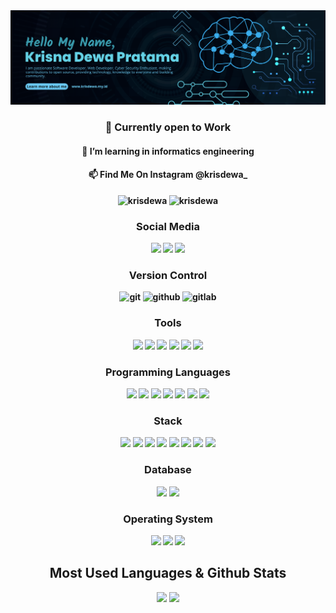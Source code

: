 <!-- ![banner](https://raw.githubusercontent.com/krisdewa/krisdewa/main/banner-sip.png) -->
<img src="https://raw.githubusercontent.com/krisdewa/krisdewa/main/banner-sip.png" alt="krisdewa" />
<h3 align="center"><strong> 👋 Currently open to Work </h3>
<h4 align="center"><strong> 🌱 I’m learning in informatics engineering </h4>
<h4 align="center"><strong> 📫 Find Me On Instagram </strong>@krisdewa_ </h4>

<!-- Label Profile -->
<p align="center"> 
<img src="https://komarev.com/ghpvc/?username=krisdewa&label=Profile%20views&color=0e75b6&style=flat" alt="krisdewa" />
<img src="https://img.shields.io/youtube/channel/subscribers/UCcFXtJI7vNklL6XHSevgXZg?style=social" alt="krisdewa"></a>
</p>

<!-- Social Media -->
<h3 align="center"><strong>Social Media</strong></h3>
<p align="center">
<a href="https://www.instagram.com/krisdewa_/?hl=id"><img src="https://img.shields.io/badge/Instagram-E4405F?style=for-the-badge&logo=instagram&logoColor=white"></a>
<a href="https://www.linkedin.com/in/krisna-dewa-pratama-9aa907153/"><img src="https://img.shields.io/badge/LinkedIn-0077B5?style=for-the-badge&logo=linkedin&logoColor=white"></a>
<a href="https://www.youtube.com/channel/UCcFXtJI7vNklL6XHSevgXZg"><img src="https://img.shields.io/badge/YouTube-FF0000?style=for-the-badge&logo=youtube&logoColor=white"></a>
</p>

<!-- Version Control -->
<h3 align="center"> <strong> Version Control </strong> </h3>
<p align="center">
<img src="https://img.shields.io/badge/Git-F05032?style=for-the-badge&logo=git&logoColor=white" alt="git">
<img src="https://img.shields.io/badge/GitHub-181717?style=for-the-badge&logo=github&logoColor=white" alt="github">
<img src="https://img.shields.io/badge/GitLab-FCA121?style=for-the-badge&logo=gitlab&logoColor=white" alt="gitlab">
</p>

<!-- Tools -->
<h3 align="center"> <strong> Tools </strong> </h3>
<p align="center">
<a href="#"><img src="https://img.shields.io/badge/Visual_Studio_Code-0078D4?style=for-the-badge&logo=visual%20studio%20code&logoColor=white"></a>
<a href="#"><img src="https://img.shields.io/badge/Android_Studio-3DDC84?style=for-the-badge&logo=android-studio&logoColor=white"></a>
<a href="#"><img src="https://img.shields.io/badge/IntelliJ_IDEA-000000.svg?style=for-the-badge&logo=intellij-idea&logoColor=white"></a>
<a href="#"><img src="https://img.shields.io/badge/CLion-000000?style=for-the-badge&logo=clion&logoColor=white"></a>
<a href="#"><img src="https://img.shields.io/badge/PyCharm-000000.svg?&style=for-the-badge&logo=PyCharm&logoColor=white"></a>
<a href="#"><img src="https://img.shields.io/badge/Colab-F9AB00?style=for-the-badge&logo=googlecolab&color=525252"></a>
</p>

<!-- Programming Languages -->
<h3 align="center"> <strong> Programming Languages </strong> </h3>
<p align="center">
<a href="#"><img src="https://img.shields.io/badge/HTML5-E34F26?style=for-the-badge&logo=html5&logoColor=white"></a>
<a href="#"><img src="https://img.shields.io/badge/CSS3-1572B6?style=for-the-badge&logo=css3&logoColor=white"></a>
<a href="#"><img src="https://img.shields.io/badge/JavaScript-F7DF1E?style=for-the-badge&logo=javascript&logoColor=black"></a>
<a href="#"><img src="https://img.shields.io/badge/PHP-777BB4?style=for-the-badge&logo=php&logoColor=white"></a>
<a href="#"><img src=" https://img.shields.io/badge/Python-3776AB?style=for-the-badge&logo=python&logoColor=white"></a>
<a href="#"><img src="https://img.shields.io/badge/Java-ED8B00?style=for-the-badge&logo=java&logoColor=white"></a>
<a href="#"><img src="https://img.shields.io/badge/C%2B%2B-00599C?style=for-the-badge&logo=c%2B%2B&logoColor=white"></a>
</p>

<!-- Stack -->
<h3 align="center"> <strong> Stack </strong> </h3>
<p align="center">
<a href="#"><img src="https://img.shields.io/badge/Laravel-FF2D20?style=for-the-badge&logo=laravel&logoColor=white"></a>
<a href="#"><img src="https://img.shields.io/badge/CodeIgniter-EE4623?style=for-the-badge&logo=codeigniter&logoColor=white"></a>
<a href="#"><img src="https://img.shields.io/badge/Node.js-43853D?style=for-the-badge&logo=node.js&logoColor=white"></a>
<a href="#"><img src="https://img.shields.io/badge/Express.js-404D59?style=for-the-badge"></a>
<a href="#"><img src="https://img.shields.io/badge/React-20232A?style=for-the-badge&logo=react&logoColor=61DAFB"></a>
<a href="#"><img src="https://img.shields.io/badge/Vue.js-35495E?style=for-the-badge&logo=vue.js&logoColor=4FC08D"></a>
<a href="#"><img src="https://img.shields.io/badge/Bootstrap-563D7C?style=for-the-badge&logo=bootstrap&logoColor=white"></a>
<a href="#"><img src="https://img.shields.io/badge/Tailwind_CSS-38B2AC?style=for-the-badge&logo=tailwind-css&logoColor=white"></a>
</p>

<!-- Database -->
<h3 align="center"> <strong> Database </strong> </h3>
<p align="center">
<a href="#"><img src="https://img.shields.io/badge/MySQL-00000F?style=for-the-badge&logo=mysql&logoColor=white"></a>
<a href="#"><img src="https://img.shields.io/badge/PostgreSQL-316192?style=for-the-badge&logo=postgresql&logoColor=white"></a>
</p>

<!-- Operating System -->
<h3 align="center"> <strong> Operating System </strong> </h3>
<p align="center">
<a href="#"><img src="https://img.shields.io/badge/Windows-0078D6?style=for-the-badge&logo=windows&logoColor=white"></a>
<a href="#"><img src="https://img.shields.io/badge/Linux-FCC624?style=for-the-badge&logo=linux&logoColor=black"></a>
<a href="#"><img src="https://img.shields.io/badge/Android-3DDC84?style=for-the-badge&logo=android&logoColor=white"></a>
</p>

<!-- GITHUB -->
<h2 align="center"> <strong> Most Used Languages & Github Stats </strong> </h2>
<p align="center">
<img src="https://github-readme-stats.vercel.app/api/top-langs/?username=krisdewa&theme=white-green">
<img src="https://github-readme-stats.vercel.app/api?username=krisdewa&show_icons=true&theme=radical">

</p>



